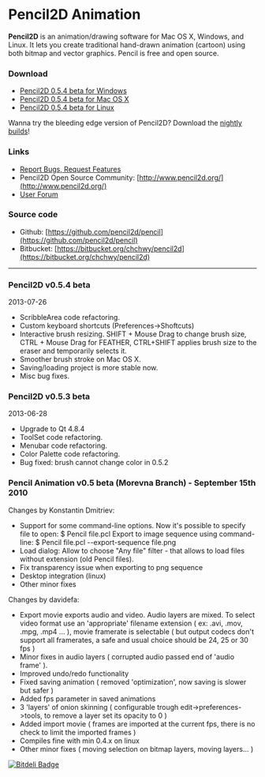 # Pencil2D Animation

**Pencil2D** is an animation/drawing software for Mac OS X, Windows, and Linux. It lets you create traditional hand-drawn animation (cartoon) using both bitmap and vector graphics. Pencil is free and open source.

### Download ###

* [Pencil2D 0.5.4 beta for Windows][0]
* [Pencil2D 0.5.4 beta for Mac OS X][1]
* [Pencil2D 0.5.4 beta for Linux][2]

Wanna try the bleeding edge version of Pencil2D? 
Download the [nightly builds][3]!

[0]: https://bitbucket.org/chchwy/pencil2d/downloads/Pencil2D-dev-0.5.4b-win.zip
[1]: https://bitbucket.org/chchwy/pencil2d/downloads/Pencil2D-dev-0.5.4b-mac.zip
[2]: http://goo.gl/BP40t
[3]: http://www.pencil2d.org/forums/topic/nightly-builds/ "Pencil2D nightly builds"

### Links ###

* [Report Bugs, Request Features](https://github.com/pencil2d/pencil/issues)
* Pencil2D Open Source Community: [http://www.pencil2d.org/](http://www.pencil2d.org/)
* [User Forum](http://www.pencil2d.org/?post_type=forum)

### Source code ###

* Github: [https://github.com/pencil2d/pencil](https://github.com/pencil2d/pencil)
* Bitbucket: [https://bitbucket.org/chchwy/pencil2d](https://bitbucket.org/chchwy/pencil2d)

----------------------------------------------------------------

### Pencil2D v0.5.4 beta ###

2013-07-26

* ScribbleArea code refactoring.
* Custom keyboard shortcuts (Preferences->Shoftcuts)
* Interactive brush resizing. SHIFT + Mouse Drag to change brush size, CTRL + Mouse Drag for FEATHER,  CTRL+SHIFT applies brush size to the eraser and temporarily selects it. 
* Smoother brush stroke on Mac OS X.
* Saving/loading project is more stable now.
* Misc bug fixes.

### Pencil2D v0.5.3 beta ###

2013-06-28

* Upgrade to Qt 4.8.4
* ToolSet code refactoring.
* Menubar code refactoring.
* Color Palette code refactoring.
* Bug fixed: brush cannot change color in 0.5.2

### Pencil Animation v0.5 beta (Morevna Branch) - September 15th 2010

Changes by Konstantin Dmitriev:

* Support for some command-line options.
  Now it's possible to specify file to open:
    $ Pencil file.pcl
  Export to image sequence using command-line:
    $ Pencil file.pcl --export-sequence file.png
* Load dialog: Allow to choose "Any file" filter - that allows to load files without extension (old Pencil files).
* Fix transparency issue when exporting to png sequence
* Desktop integration (linux)
* Other minor fixes

Changes by davidefa:

* Export movie exports audio and video. Audio layers are mixed.
  To select video format use an 'appropriate' filename extension ( ex: .avi, .mov, .mpg, .mp4 ... ), movie framerate is selectable ( but output codecs don't support all framerates, a safe and usual choice should be 24, 25 or 30 fps )
* Minor fixes in audio layers ( corrupted audio passed end of 'audio frame' ).
* Improved undo/redo functionality
* Fixed saving animation ( removed 'optimization', now saving is slower but safer )
* Added fps parameter in saved animations
* 3 'layers' of onion skinning ( configurable trough edit->preferences->tools, to remove a layer set its opacity to 0 )
* Added import movie ( frames are imported at the current fps, there is no check to limit the imported frames )
* Compiles fine with min 0.4.x on linux
* Other minor fixes ( moving selection on bitmap layers, moving layers... )


[![Bitdeli Badge](https://d2weczhvl823v0.cloudfront.net/pencil2d/pencil/trend.png)](https://bitdeli.com/free "Bitdeli Badge")

